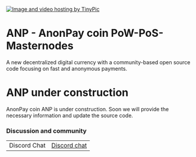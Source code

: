 <a href="http://tinypic.com?ref=2nqbf2e" target="_blank"><img src="http://i67.tinypic.com/2nqbf2e.png" border="0" alt="Image and video hosting by TinyPic"></a>

# ANP - AnonPay coin  PoW-PoS-Masternodes
A new decentralized digital currency with a community-based open source code focusing on fast and anonymous payments.

ANP under construction
=====================================

AnonPay coin ANP is under construction. Soon we will provide the necessary information and update the source code.



### Discussion and community
<table>
<tr><td>Discord Chat</td><td><a href="https://discord.gg/CE3YNZd">Discord chat</a></td></tr>
</table>






